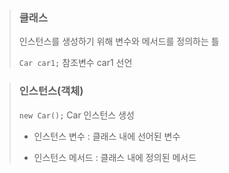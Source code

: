 > ### 클래스
>
> 인스턴스를 생성하기 위해 변수와 메서드를 정의하는 틀
>
> `Car car1;` 참조변수 car1 선언

> ### 인스턴스(객체)
>
>  `new Car();` Car 인스턴스 생성
> 
> - 인스턴스 변수 : 클래스 내에 선어된 변수
>   
> - 인스턴스 메서드 : 클래스 내에 정의된 메서드
